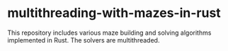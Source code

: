 # multithreading-with-mazes-in-rust
This repository includes various maze building and solving algorithms implemented in Rust. The solvers are multithreaded.
